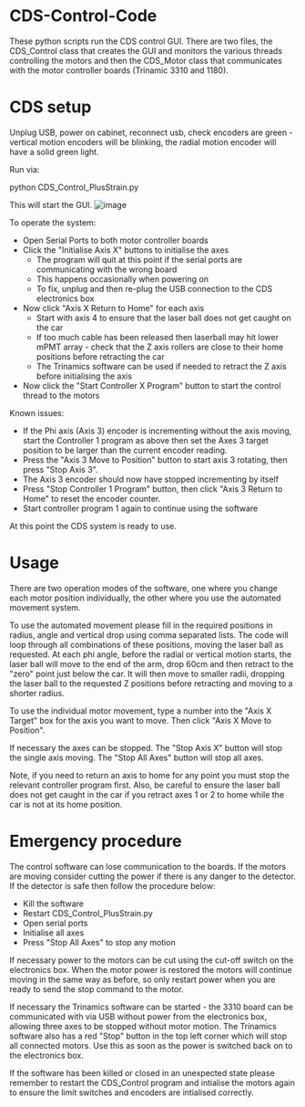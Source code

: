 # CDS-Control-Code
These python scripts run the CDS control GUI.  There are two files, the CDS_Control class that creates the GUI and monitors the various threads controlling the motors and then the CDS_Motor class that communicates with the motor controller boards (Trinamic 3310 and 1180).

# CDS setup
Unplug USB, power on cabinet, reconnect usb, check encoders are green - vertical motion encoders will be blinking, the radial motion encoder will have a solid green light.

Run via:

  python CDS_Control_PlusStrain.py
  
This will start the GUI.
![image](https://github.com/user-attachments/assets/80191e65-fb6a-4fcc-bb5b-6657afcfab35)

To operate the system:

- Open Serial Ports to both motor controller boards
- Click the "Initialise Axis X" buttons to initialise the axes
   - The program will quit at this point if the serial ports are communicating with the wrong board
   - This happens occasionally when powering on
   - To fix, unplug and then re-plug the USB connection to the CDS electronics box
- Now click "Axis X Return to Home" for each axis
   - Start with axis 4 to ensure that the laser ball does not get caught on the car
   - If too much cable has been released then laserball may hit lower mPMT array - check that the Z axis rollers are close to their home positions before retracting the car
   - The Trinamics software can be used if needed to retract the Z axis before initialising the axis
- Now click the "Start Controller X Program" button to start the control thread to the motors

Known issues:
- If the Phi axis (Axis 3) encoder is incrementing without the axis moving, start the Controller 1 program as above then set the Axes 3 target position to be larger than the current encoder reading.
- Press the "Axis 3 Move to Position" button to start axis 3 rotating, then press "Stop Axis 3".
- The Axis 3 encoder should now have stopped incrementing by itself
- Press "Stop Controller 1 Program" button, then click "Axis 3 Return to Home" to reset the encoder counter.
- Start controller program 1 again to continue using the software

At this point the CDS system is ready to use.

# Usage
There are two operation modes of the software, one where you change each motor position individually, the other where you use the automated movement system.  

To use the automated movement please fill in the required positions in radius, angle and vertical drop using comma separated lists.  The code will loop through all combinations of these positions, moving the laser ball as requested.  At each phi angle, before the radial or vertical motion starts, the laser ball will move to the end of the arm, drop 60cm and then retract to the "zero" point just below the car.  It will then move to smaller radii, dropping the laser ball to the requested Z positions before retracting and moving to a shorter radius.

To use the individual motor movement, type a number into the "Axis X Target" box for the axis you want to move.  Then click "Axis X Move to Position".  

If necessary the axes can be stopped.  The "Stop Axis X" button will stop the single axis moving.  The "Stop All Axes" button will stop all axes.  

Note, if you need to return an axis to home for any point you must stop the relevant controller program first.  Also, be careful to ensure the laser ball does not get caught in the car if you retract axes 1 or 2 to home while the car is not at its home position.

# Emergency procedure
The control software can lose communication to the boards.  If the motors are moving consider cutting the power if there is any danger to the detector.  If the detector is safe then follow the procedure below:
- Kill the software
- Restart CDS_Control_PlusStrain.py
- Open serial ports
- Initialise all axes
- Press "Stop All Axes" to stop any motion

If necessary power to the motors can be cut using the cut-off switch on the electronics box.  When the motor power is restored the motors will continue moving in the same way as before, so only restart power when you are ready to send the stop command to the motor.

If necessary the Trinamics software can be started - the 3310 board can be communicated with via USB without power from the electronics box, allowing three axes to be stopped without motor motion.  The Trinamics software also has a red "Stop" button in the top left corner which will stop all connected motors.  Use this as soon as the power is switched back on to the electronics box.

If the software has been killed or closed in an unexpected state please remember to restart the CDS_Control program and intialise the motors again to ensure the limit switches and encoders are intialised correctly.


